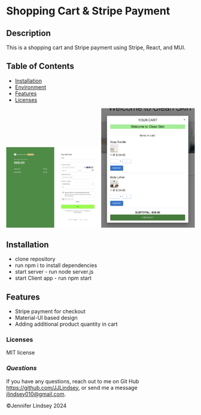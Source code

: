 # Shopping Cart & Stripe Payment

## **Description**
This is a shopping cart and Stripe payment using Stripe, React, and MUI.


## **Table of Contents**
* [Installation](#installation)
* [Environment](#environment)
* [Features](#features)
* [Licenses](#licenses)

<img src="store/public/stripecheckout.png" alt="stripe pay screenshot" width="250">

<img src="store/public/assets/CartSkincare.png" alt="cart screenshot" width="250">

## Installation
* clone repository
* run npm i to install dependencies
* start server - run node server.js
* start Client app - run npm start

## Features
* Stripe payment for checkout
* Material-UI based design
* Adding additional product quantity in cart

### Licenses
MIT license

### *Questions*
If you have any questions, reach out to me on Git Hub https://github.com/JJLindsey, or send me a message jlindsey010@gmail.com.


©Jennifer Lindsey 2024
